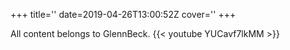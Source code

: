 +++
title=''
date=2019-04-26T13:00:52Z
cover=''
+++

All content belongs to GlennBeck.
{{< youtube YUCavf7lkMM >}}

